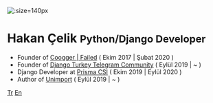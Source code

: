 ![](../_media/icon.jpg ":size=140px")

# Hakan Çelik <small>Python/Django Developer</small>

- Founder of [Coogger | Failed](https://github.com/coogger) ( Ekim 2017 | Şubat 2020 )
- Founder of [Django Turkey Telegram Community](https://t.me/django_turkey) ( Eylül 2019
  | ~ )
- Django Developer at [Prisma CSI](https://www.prismacsi.com/) ( Ekim 2019 | Eylül 2020
  )
- Author of [Unimport](https://github.com/hakancelik96/unimport) ( Eylül 2019 | ~ )

[Tr](/) [En](/en/)
